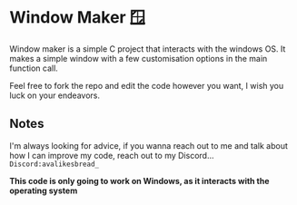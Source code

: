# Window Maker 🪟

Window maker is a simple C project that interacts with the windows OS. It makes a simple window with a few customisation options in the main function call.

Feel free to fork the repo and edit the code however you want, I wish you luck on your endeavors.

## Notes

I'm always looking for advice, if you wanna reach out to me and talk about how I can improve my code, reach out to my Discord...
`Discord:avalikesbread_`

**This code is only going to work on Windows, as it interacts with the operating system**
